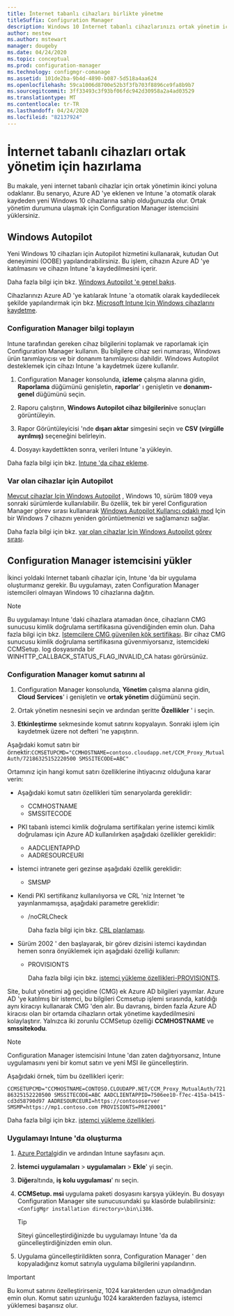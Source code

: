 ```yaml
---
title: İnternet tabanlı cihazları birlikte yönetme
titleSuffix: Configuration Manager
description: Windows 10 Internet tabanlı cihazlarınızı ortak yönetim için nasıl hazırlayacağınızı öğrenin.
author: mestew
ms.author: mstewart
manager: dougeby
ms.date: 04/24/2020
ms.topic: conceptual
ms.prod: configuration-manager
ms.technology: configmgr-comanage
ms.assetid: 101de2ba-9b4d-4890-b087-5d518a4aa624
ms.openlocfilehash: 59ca1006d8700e52b3f3fb703f8896ce9fa8b9b7
ms.sourcegitcommit: 3ff33493c3f93bf06fdc942d30958a2a4ad03529
ms.translationtype: MT
ms.contentlocale: tr-TR
ms.lasthandoff: 04/24/2020
ms.locfileid: "82137924"
---
```

# <a name="how-to-prepare-internet-based-devices-for-co-management"></a>İnternet tabanlı cihazları ortak yönetim için hazırlama

Bu makale, yeni internet tabanlı cihazlar için ortak yönetimin ikinci yoluna odaklanır. Bu senaryo, Azure AD 'ye eklenen ve Intune 'a otomatik olarak kaydeden yeni Windows 10 cihazlarına sahip olduğunuzda olur. Ortak yönetim durumuna ulaşmak için Configuration Manager istemcisini yüklersiniz.  

## <a name="windows-autopilot"></a>Windows Autopilot

Yeni Windows 10 cihazları için Autopilot hizmetini kullanarak, kutudan Out deneyimini (OOBE) yapılandırabilirsiniz. Bu işlem, cihazın Azure AD 'ye katılmasını ve cihazın Intune 'a kaydedilmesini içerir.  

Daha fazla bilgi için bkz. [Windows Autopilot 'e genel bakış](https://docs.microsoft.com/windows/deployment/windows-autopilot/windows-autopilot).

Cihazlarınızı Azure AD 'ye katılarak Intune 'a otomatik olarak kaydedilecek şekilde yapılandırmak için bkz. [Microsoft Intune Için Windows cihazlarını kaydetme](https://docs.microsoft.com/intune/windows-enroll).  

### <a name="gather-information-from-configuration-manager"></a>Configuration Manager bilgi toplayın

Intune tarafından gereken cihaz bilgilerini toplamak ve raporlamak için Configuration Manager kullanın. Bu bilgilere cihaz seri numarası, Windows ürün tanımlayıcısı ve bir donanım tanımlayıcısı dahildir. Windows Autopilot desteklemek için cihazı Intune 'a kaydetmek üzere kullanılır.

1. Configuration Manager konsolunda, **izleme** çalışma alanına gidin, **Raporlama** düğümünü genişletin, **raporlar**' ı genişletin ve **donanım-genel** düğümünü seçin.  

2. Raporu çalıştırın, **Windows Autopilot cihaz bilgilerini**ve sonuçları görüntüleyin.  

3. Rapor Görüntüleyicisi 'nde **dışarı aktar** simgesini seçin ve **CSV (virgülle ayrılmış)** seçeneğini belirleyin.  

4. Dosyayı kaydettikten sonra, verileri Intune 'a yükleyin.  

Daha fazla bilgi için bkz. [Intune 'da cihaz ekleme](https://docs.microsoft.com/intune/enrollment-autopilot#add-devices).

### <a name="autopilot-for-existing-devices"></a>Var olan cihazlar için Autopilot
<!--1358333-->

[Mevcut cihazlar Için Windows Autopilot](https://techcommunity.microsoft.com/t5/Windows-IT-Pro-Blog/New-Windows-Autopilot-capabilities-and-expanded-partner-support/ba-p/260430) , Windows 10, sürüm 1809 veya sonraki sürümlerde kullanılabilir. Bu özellik, tek bir yerel Configuration Manager görev sırası kullanarak [Windows Autopilot Kullanıcı odaklı mod](https://docs.microsoft.com/windows/deployment/windows-autopilot/user-driven) Için bir Windows 7 cihazını yeniden görüntüetmenizi ve sağlamanızı sağlar.

Daha fazla bilgi için bkz. [var olan cihazlar Için Windows Autopilot görev sırası](../osd/deploy-use/windows-autopilot-for-existing-devices.md).

## <a name="install-the-configuration-manager-client"></a>Configuration Manager istemcisini yükler

İkinci yoldaki Internet tabanlı cihazlar için, Intune 'da bir uygulama oluşturmanız gerekir. Bu uygulamayı, zaten Configuration Manager istemcileri olmayan Windows 10 cihazlarına dağıtın.

> [!NOTE]
> Bu uygulamayı Intune 'daki cihazlara atamadan önce, cihazların CMG sunucusu kimlik doğrulama sertifikasına güvendiğinden emin olun. Daha fazla bilgi için bkz. [Istemcilere CMG güvenilen kök sertifikası](../core/clients/manage/cmg/certificates-for-cloud-management-gateway.md#bkmk_cmgroot). Bir cihaz CMG sunucusu kimlik doğrulama sertifikasına güvenmiyorsanız, istemcideki CCMSetup. log dosyasında bir WINHTTP_CALLBACK_STATUS_FLAG_INVALID_CA hatası görürsünüz.

### <a name="get-the-command-line-from-configuration-manager"></a>Configuration Manager komut satırını al

1. Configuration Manager konsolunda, **Yönetim** çalışma alanına gidin, **Cloud Services**' i genişletin ve **ortak yönetim** düğümünü seçin.  

2. Ortak yönetim nesnesini seçin ve ardından şeritte **Özellikler** ' i seçin.  

3. **Etkinleştirme** sekmesinde komut satırını kopyalayın. Sonraki işlem için kaydetmek üzere not defteri 'ne yapıştırın.  

Aşağıdaki komut satırı bir örnektir:`CCMSETUPCMD="CCMHOSTNAME=contoso.cloudapp.net/CCM_Proxy_MutualAuth/72186325152220500 SMSSITECODE=ABC"`

<!--1358215-->
Ortamınız için hangi komut satırı özelliklerine ihtiyacınız olduğuna karar verin:  

- Aşağıdaki komut satırı özellikleri tüm senaryolarda gereklidir:  
  - CCMHOSTNAME  
  - SMSSITECODE  

- PKI tabanlı istemci kimlik doğrulama sertifikaları yerine istemci kimlik doğrulaması için Azure AD kullanılırken aşağıdaki özellikler gereklidir:  
  - AADCLIENTAPPıD  
  - AADRESOURCEURI  

- İstemci intranete geri gezinse aşağıdaki özellik gereklidir:  
  - SMSMP  

- Kendi PKI sertifikanız kullanılıyorsa ve CRL 'niz Internet 'te yayınlanmamışsa, aşağıdaki parametre gereklidir:  
  - /noCRLCheck  

    Daha fazla bilgi için bkz. [CRL planlaması](../core/plan-design/security/plan-for-security.md#BKMK_PlanningForCRLs).

- Sürüm 2002 ' den başlayarak, bir görev dizisini istemci kaydından hemen sonra önyüklemek için aşağıdaki özelliği kullanın:
  - PROVISIONTS

    Daha fazla bilgi için bkz. [istemci yükleme özellikleri-PROVISIONTS](../core/clients/deploy/about-client-installation-properties.md#provisionts).

Site, bulut yönetimi ağ geçidine (CMG) ek Azure AD bilgileri yayımlar. Azure AD 'ye katılmış bir istemci, bu bilgileri Ccmsetup işlemi sırasında, katıldığı aynı kiracıyı kullanarak CMG 'den alır. Bu davranış, birden fazla Azure AD kiracısı olan bir ortamda cihazların ortak yönetime kaydedilmesini kolaylaştırır. Yalnızca iki zorunlu CCMSetup özelliği **CCMHOSTNAME** ve **smssitekodu**.<!--3607731-->

> [!NOTE]
> Configuration Manager istemcisini Intune 'dan zaten dağıtıyorsanız, Intune uygulamasını yeni bir komut satırı ve yeni MSI ile güncelleştirin. <!-- SCCMDocs-pr issue 3084 -->

Aşağıdaki örnek, tüm bu özellikleri içerir:

`CCMSETUPCMD="CCMHOSTNAME=CONTOSO.CLOUDAPP.NET/CCM_Proxy_MutualAuth/72186325152220500 SMSSITECODE=ABC AADCLIENTAPPID=7506ee10-f7ec-415a-b415-cd3d58790d97 AADRESOURCEURI=https://contososerver SMSMP=https://mp1.contoso.com PROVISIONTS=PRI20001"`

Daha fazla bilgi için bkz. [istemci yükleme özellikleri](../core/clients/deploy/about-client-installation-properties.md).

### <a name="create-the-app-in-intune"></a>Uygulamayı Intune 'da oluşturma

1. [Azure Portal](https://portal.azure.com)gidin ve ardından Intune sayfasını açın.  

2. **İstemci uygulamaları** > **uygulamaları** > **Ekle**' yi seçin.  

3. **Diğer**altında, **iş kolu uygulaması**' nı seçin.  

4. **CCMSetup. msi** uygulama paketi dosyasını karşıya yükleyin. Bu dosyayı Configuration Manager site sunucusundaki şu klasörde bulabilirsiniz: `<ConfigMgr installation directory>\bin\i386`.  

    > [!Tip]  
    > Siteyi güncelleştirdiğinizde bu uygulamayı Intune 'da da güncelleştirdiğinizden emin olun.  

5. Uygulama güncelleştirildikten sonra, Configuration Manager ' den kopyaladığınız komut satırıyla uygulama bilgilerini yapılandırın.  

> [!IMPORTANT]
> Bu komut satırını özelleştirirseniz, 1024 karakterden uzun olmadığından emin olun. Komut satırı uzunluğu 1024 karakterden fazlaysa, istemci yüklemesi başarısız olur.
